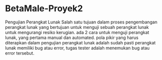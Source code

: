 # BetaMale-Proyek2
Pengujian Perangkat Lunak
Salah satu tujuan dalam proses pengembangan perangkat lunak yang bertujuan untuk menguji sebuah perangkat lunak untuk mengurangi resiko kerugian. ada 2 cara untuk menguji perangkat lunak, yang pertama manual dan automated. pola pikir yang harus diterapkan dalam pengujian perangkat lunak adalah sudah pasti perangkat lunak memiliki bug atau error, tugas tester adalah menemukan bug atau error tersebut.